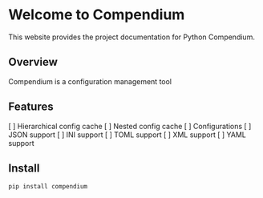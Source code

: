 # Welcome to Compendium

This website provides the project documentation for Python Compendium.

## Overview

Compendium is a configuration management tool

## Features

[ ] Hierarchical config cache
[ ] Nested config cache
[ ] Configurations
    [ ] JSON support
    [ ] INI support
    [ ] TOML support
    [ ] XML support
    [ ] YAML support

## Install

`pip install compendium`
